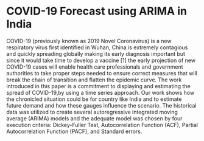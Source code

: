 # COVID-19 Forecast using ARIMA in India
COVID-19 (previously known as 2019 Novel Coronavirus) is a new respiratory virus first identified in Wuhan,
China is extremely contagious and quickly spreading globally making its early diagnosis important but since it
would take time to develop a vaccine [1] the early projection of new COVID-19 cases will enable health care
professionals and government authorities to take proper steps needed to ensure correct measures that will
break the chain of transition and flatten the epidemic curve. The work introduced in this paper is a
commitment to displaying and estimating the spread of COVID-19,by using a time series approach. Our work
shows how the chronicled situation could be for country like India and to estimate future demand and how
these gauges influence the scenario. The historical data was utilized to create several autoregressive integrated
moving average (ARIMA) models and the adequate model was chosen by four execution criteria: Dickey-Fuller
Test, Autocorrelation Function (ACF), Partial Autocorrelation Function (PACF), and Standard errors.

